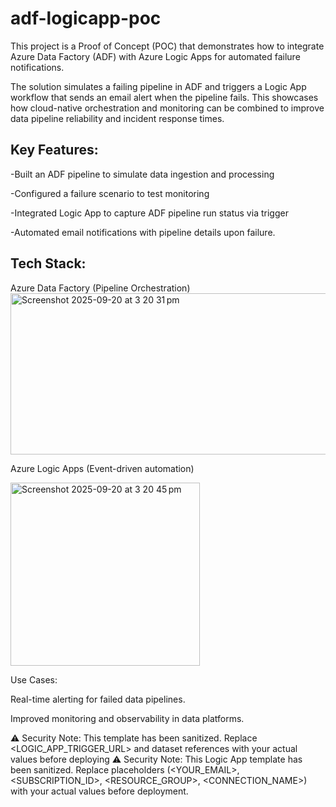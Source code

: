 # adf-logicapp-poc
This project is a Proof of Concept (POC) that demonstrates how to integrate Azure Data Factory (ADF) with Azure Logic Apps for automated failure notifications.

The solution simulates a failing pipeline in ADF and triggers a Logic App workflow that sends an email alert when the pipeline fails. This showcases how cloud-native orchestration and monitoring can be combined to improve data pipeline reliability and incident response times.

## Key Features:

  -Built an ADF pipeline to simulate data ingestion and processing
  
  -Configured a failure scenario to test monitoring
  
  -Integrated Logic App to capture ADF pipeline run status via trigger
  
  -Automated email notifications with pipeline details upon failure.


## Tech Stack:

Azure Data Factory (Pipeline Orchestration)\
<img width="729" height="258" alt="Screenshot 2025-09-20 at 3 20 31 pm" src="https://github.com/user-attachments/assets/db776919-eb01-48e9-a300-370d7e629193" />


Azure Logic Apps (Event-driven automation)

<img width="303" height="293" alt="Screenshot 2025-09-20 at 3 20 45 pm" src="https://github.com/user-attachments/assets/79c8d414-4b8b-4bb8-b0f9-f9070dda6b3e" />

Use Cases:

Real-time alerting for failed data pipelines.

Improved monitoring and observability in data platforms.

⚠️ Security Note: This template has been sanitized. Replace <LOGIC_APP_TRIGGER_URL> and dataset references with your actual values before deploying
⚠️ Security Note: This Logic App template has been sanitized. Replace placeholders (<YOUR_EMAIL>, <SUBSCRIPTION_ID>, <RESOURCE_GROUP>, <CONNECTION_NAME>) with your actual values before deployment.
